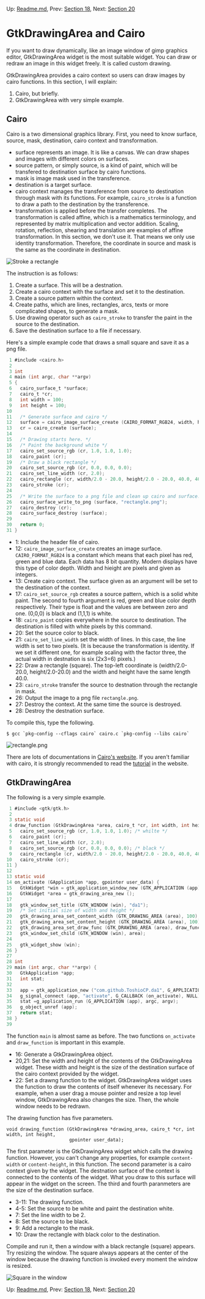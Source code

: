 Up: [Readme.md](../Readme.md),  Prev: [Section 18](sec18.md), Next: [Section 20](sec20.md)

# GtkDrawingArea and Cairo

If you want to draw dynamically, like an image window of gimp graphics editor, GtkDrawingArea widget is the most suitable widget.
You can draw or redraw an image in this widget freely.
It is called custom drawing.

GtkDrawingArea provides a cairo context so users can draw images by cairo functions.
In this section, I will explain:

1. Cairo, but briefly.
2. GtkDrawingArea with very simple example.

## Cairo

Cairo is a two dimensional graphics library.
First, you need to know surface, source, mask, destination, cairo context and transformation.

- surface represents an image.
It is like a canvas.
We can draw shapes and images with different colors on surfaces.
- source pattern, or simply source, is a kind of paint, which will be transfered to destination surface by cairo functions.
- mask is image mask used in the transference.
- destination is a target surface.
- cairo context manages the transference from source to destination through mask with its functions.
For example, `cairo_stroke` is a function to draw a path to the destination by the transference.
- transformation is applied before the transfer completes.
The transformation is called affine, which is a mathematics terminology, and represented by matrix multiplication and vector addition.
Scaling, rotation, reflection, shearing and translation are examples of affine transformation.
In this section, we don't use it.
That means we only use identity transformation.
Therefore, the coordinate in source and mask is the same as the coordinate in destination.

![Stroke a rectangle](../image/cairo.png)

The instruction is as follows:

1. Create a surface.
This will be a destnation.
2. Create a cairo context with the surface and set it to the destination.
3. Create a source pattern within the context.
4. Create paths, which are lines, rectangles, arcs, texts or more complicated shapes, to generate a mask.
5. Use drawing operator such as `cairo_stroke` to transfer the paint in the source to the destination.
6. Save the destination surface to a file if necessary.

Here's a simple example code that draws a small square and save it as a png file.

~~~C
 1 #include <cairo.h>
 2 
 3 int
 4 main (int argc, char **argv)
 5 {
 6   cairo_surface_t *surface;
 7   cairo_t *cr;
 8   int width = 100;
 9   int height = 100;
10 
11   /* Generate surface and cairo */
12   surface = cairo_image_surface_create (CAIRO_FORMAT_RGB24, width, height);
13   cr = cairo_create (surface);
14 
15   /* Drawing starts here. */
16   /* Paint the background white */
17   cairo_set_source_rgb (cr, 1.0, 1.0, 1.0);
18   cairo_paint (cr);
19   /* Draw a black rectangle */
20   cairo_set_source_rgb (cr, 0.0, 0.0, 0.0);
21   cairo_set_line_width (cr, 2.0);
22   cairo_rectangle (cr, width/2.0 - 20.0, height/2.0 - 20.0, 40.0, 40.0);
23   cairo_stroke (cr);
24 
25   /* Write the surface to a png file and clean up cairo and surface. */
26   cairo_surface_write_to_png (surface, "rectangle.png");
27   cairo_destroy (cr);
28   cairo_surface_destroy (surface);
29 
30   return 0;
31 }
~~~

- 1: Include the header file of cairo.
- 12: `cairo_image_surface_create` creates an image surface.
`CAIRO_FORMAT_RGB24` is a constant which means that each pixel has red, green and blue data.
Each data has 8 bit quantity.
Modern displays have this type of color depth.
Width and hieight are pixels and given as integers.
- 13: Create cairo context.
The surface given as an argument will be set to the destination of the context.
- 17: `cairo_set_source_rgb` creates a source pattern, which is a solid white paint.
The second to fourth argument is red, green and blue color depth respectively.
Their type is float and the values are between zero and one.
(0,0,0) is black and (1,1,1) is white.
- 18: `cairo_paint` copies everywhere in the source to destination.
The destination is filled with white pixels by this command.
- 20: Set the source color to black.
- 21: `cairo_set_line_width` set the width of lines.
In this case, the line width is set to two pixels.
(It is because the transformation is identity.
If we set it different one, for example scaling with the factor three, the actual width in destnation is six (2x3=6) pixels.)
- 22: Draw a rectangle (square).
The top-left coordinate is (width/2.0-20.0, height/2.0-20.0) and the width and height have the same length 40.0.
- 23: `cairo_stroke` transfer the source to destnation through the rectangle in mask.
- 26: Output the image to a png file `rectangle.png`.
- 27: Destroy the context. At the same time the source is destroyed.
- 28: Destroy the destnation surface.

To compile this, type the following.

    $ gcc `pkg-config --cflags cairo` cairo.c `pkg-config --libs cairo`

![rectangle.png](../src/misc/rectangle.png)

There are lots of documentations in [Cairo's website](https://www.cairographics.org/).
If you aren't familiar with cairo, it is strongly recommended to read the [tutorial](https://www.cairographics.org/tutorial/) in the website.

## GtkDrawingArea

The following is a very simple example.

~~~C
 1 #include <gtk/gtk.h>
 2 
 3 static void
 4 draw_function (GtkDrawingArea *area, cairo_t *cr, int width, int height, gpointer user_data) {
 5   cairo_set_source_rgb (cr, 1.0, 1.0, 1.0); /* whilte */
 6   cairo_paint (cr);
 7   cairo_set_line_width (cr, 2.0);
 8   cairo_set_source_rgb (cr, 0.0, 0.0, 0.0); /* black */
 9   cairo_rectangle (cr, width/2.0 - 20.0, height/2.0 - 20.0, 40.0, 40.0);
10   cairo_stroke (cr);
11 }
12 
13 static void
14 on_activate (GApplication *app, gpointer user_data) {
15   GtkWidget *win = gtk_application_window_new (GTK_APPLICATION (app));
16   GtkWidget *area = gtk_drawing_area_new ();
17 
18   gtk_window_set_title (GTK_WINDOW (win), "da1");
19   /* Set initial size of width and height */
20   gtk_drawing_area_set_content_width (GTK_DRAWING_AREA (area), 100);
21   gtk_drawing_area_set_content_height (GTK_DRAWING_AREA (area), 100);
22   gtk_drawing_area_set_draw_func (GTK_DRAWING_AREA (area), draw_function, NULL, NULL);
23   gtk_window_set_child (GTK_WINDOW (win), area);
24 
25   gtk_widget_show (win);
26 }
27 
28 int
29 main (int argc, char **argv) {
30   GtkApplication *app;
31   int stat;
32 
33   app = gtk_application_new ("com.github.ToshioCP.da1", G_APPLICATION_FLAGS_NONE);
34   g_signal_connect (app, "activate", G_CALLBACK (on_activate), NULL);
35   stat =g_application_run (G_APPLICATION (app), argc, argv);
36   g_object_unref (app);
37   return stat;
38 }
39 
~~~

The function `main` is almost same as before.
The two functions `on_activate` and `draw_function` is important in this example.

- 16: Generate a GtkDrawingArea object.
- 20,21: Set the width and height of the contents of the GtkDrawingArea widget.
These width and height is the size of the destination surface of the cairo context provided by the widget.
- 22: Set a drawng function to the widget.
GtkDrawingArea widget uses the function to draw the contents of itself whenever its necessary.
For example, when a user drag a mouse pointer and resize a top level window, GtkDrawingArea also changes the size.
Then, the whole window needs to be redrawn.

The drawing function has five parameters.

    void drawing_function (GtkDrawingArea *drawing_area, cairo_t *cr, int width, int height,
                           gpointer user_data);

The first parameter is the GtkDrawingArea widget which calls the drawing function.
However, you can't change any properties, for example `content-width` or `content-height`, in this function.
The second parameter is a cairo context given by the widget.
The destnation surface of the context is connected to the contents of the widget.
What you draw to this surface will appear in the widget on the screen.
The third and fourth paranmeters are the size of the destination surface.

- 3-11: The drawing function.
- 4-5: Set the source to be white and paint the destination white.
- 7: Set the line width to be 2.
- 8: Set the source to be black.
- 9: Add a rectangle to the mask.
- 10: Draw the rectangle with black color to the destination.

Compile and run it, then a window with a black rectangle (square) appears.
Try resizing the window.
The square always appears at the center of the window because the drawing function is invoked every moment the window is resized.

![Square in the window](../image/da1.png)


Up: [Readme.md](../Readme.md),  Prev: [Section 18](sec18.md), Next: [Section 20](sec20.md)
